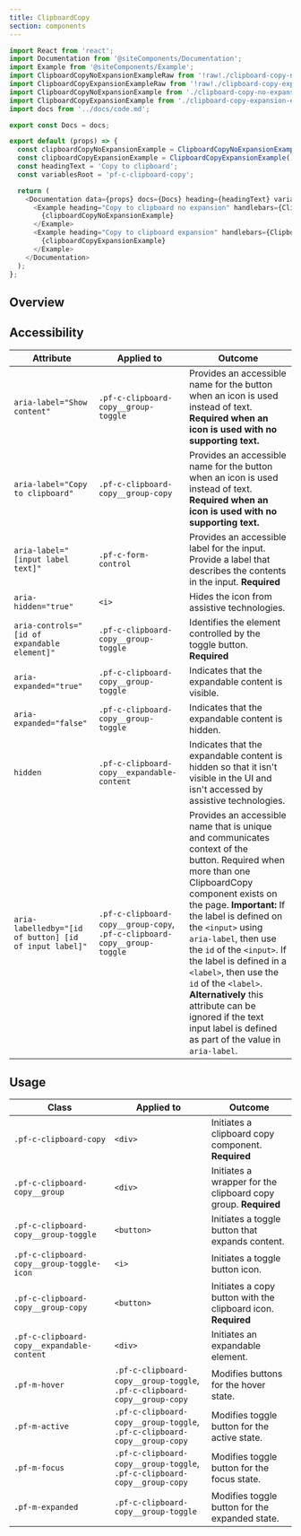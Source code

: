 ```yaml
---
title: ClipboardCopy
section: components
---
```


```js
import React from 'react';
import Documentation from '@siteComponents/Documentation';
import Example from '@siteComponents/Example';
import ClipboardCopyNoExpansionExampleRaw from '!raw!./clipboard-copy-no-expansion-example.hbs';
import ClipboardCopyExpansionExampleRaw from '!raw!./clipboard-copy-expansion-example.hbs';
import ClipboardCopyNoExpansionExample from './clipboard-copy-no-expansion-example.hbs';
import ClipboardCopyExpansionExample from './clipboard-copy-expansion-example.hbs';
import docs from '../docs/code.md';

export const Docs = docs;

export default (props) => {
  const clipboardCopyNoExpansionExample = ClipboardCopyNoExpansionExample();
  const clipboardCopyExpansionExample = ClipboardCopyExpansionExample();
  const headingText = 'Copy to clipboard';
  const variablesRoot = 'pf-c-clipboard-copy';

  return (
    <Documentation data={props} docs={Docs} heading={headingText} variablesRoot={variablesRoot}>
      <Example heading="Copy to clipboard no expansion" handlebars={ClipboardCopyNoExpansionExampleRaw}>
        {clipboardCopyNoExpansionExample}
      </Example>
      <Example heading="Copy to clipboard expansion" handlebars={ClipboardCopyExpansionExampleRaw} minHeight="20em">
        {clipboardCopyExpansionExample}
      </Example>
    </Documentation>
  );
};
```

## Overview

## Accessibility

| Attribute | Applied to | Outcome |
| -- | -- | -- |
| `aria-label="Show content"` | `.pf-c-clipboard-copy__group-toggle` |  Provides an accessible name for the button when an icon is used instead of text. **Required when an icon is used with no supporting text.** |
| `aria-label="Copy to clipboard"` | `.pf-c-clipboard-copy__group-copy` |  Provides an accessible name for the button when an icon is used instead of text. **Required when an icon is used with no supporting text.** |
| `aria-label="[input label text]"` | `.pf-c-form-control` | Provides an accessible label for the input. Provide a label that describes the contents in the input. **Required** |
| `aria-hidden="true"` | `<i>` |  Hides the icon from assistive technologies. 
| `aria-controls="[id of expandable element]"` | `.pf-c-clipboard-copy__group-toggle` | Identifies the element controlled by the toggle button. **Required** |
| `aria-expanded="true"` | `.pf-c-clipboard-copy__group-toggle` | Indicates that the expandable content is visible. |
| `aria-expanded="false"` | `.pf-c-clipboard-copy__group-toggle` | Indicates that the expandable content is hidden. |
| `hidden` | `.pf-c-clipboard-copy__expandable-content` | Indicates that the expandable content is hidden so that it isn't visible in the UI and isn't accessed by assistive technologies. |
| `aria-labelledby="[id of button] [id of input label]"` | `.pf-c-clipboard-copy__group-copy`, `.pf-c-clipboard-copy__group-toggle` | Provides an accessible name that is unique and communicates context of the button. Required when more than one ClipboardCopy component exists on the page. **Important:** If the label is defined on the `<input>` using `aria-label`, then use the `id` of the `<input>`. If the label is defined in a `<label>`, then use the `id` of the `<label>`. **Alternatively** this attribute can be ignored if the text input label is defined as part of the value in `aria-label`. |

## Usage

| Class | Applied to | Outcome |
| -- | -- | -- |
| `.pf-c-clipboard-copy` | `<div>` | Initiates a clipboard copy component. **Required** |
| `.pf-c-clipboard-copy__group` | `<div>` | Initiates a wrapper for the clipboard copy group. **Required** |
| `.pf-c-clipboard-copy__group-toggle` | `<button>` | Initiates a toggle button that expands content. |
| `.pf-c-clipboard-copy__group-toggle-icon` | `<i>` | Initiates a toggle button icon. |
| `.pf-c-clipboard-copy__group-copy` | `<button>` | Initiates a copy button with the clipboard icon. **Required** |
| `.pf-c-clipboard-copy__expandable-content` | `<div>` | Initiates an expandable element. |
| `.pf-m-hover` | `.pf-c-clipboard-copy__group-toggle`, `.pf-c-clipboard-copy__group-copy`| Modifies buttons for the hover state. |
| `.pf-m-active` | `.pf-c-clipboard-copy__group-toggle`, `.pf-c-clipboard-copy__group-copy`| Modifies toggle button for the active state. |
| `.pf-m-focus` | `.pf-c-clipboard-copy__group-toggle`, `.pf-c-clipboard-copy__group-copy`| Modifies toggle button for the focus state. |
| `.pf-m-expanded` | `.pf-c-clipboard-copy__group-toggle` | Modifies toggle button for the expanded state. |
